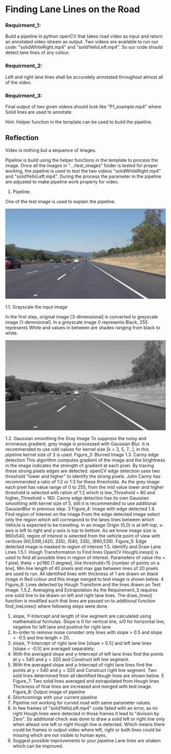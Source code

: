 # **Finding Lane Lines on the Road**

### Requirment_1:

Build a pipeline in python openCV that takes road video as input and return an annotated video stream as output.
Two videos are available to run our code: "solidWhiteRight.mp4" and "solidYelloLeft.mp4". So our code should detect lane lines of any colour.

### Requirment_2:

Left and right lane lines shall be accurately annotated throughout almost all of the video.

### Requirment_3:

Final output of two given videos should look like "P1_example.mp4" where Solid lines are used to annotate.

Hint: Helper function in the template can be used to build the pipeline.

## Reflection

Video is nothing but a sequence of images.

Pipeline is build using the helper functions in the template to process the image. Once all the images in ".../test_images" folder is tested for proper working, the pipeline is used to test the two videos "solidWhiteRight.mp4" and "solidYelloLeft.mp4". During the process the parameter in the pipeline are adjusted to make pipeline work properly for video.

1. Pipeline.

One of the test image is used to explain the pipeline.

![Test image](/examples/steps/1.jpg)

1.1. Grayscale the input image

In the first step, original image [3-dimensional] is converted to greyscale image [1-demnsional]. In a greyscale image 0 represents Black, 255 represents White and values in between are shades ranging from black to white.

![Gray scaled image of test image](/examples/steps/2.jpg)

1.2. Gaussian smoothing the Gray Image
To suppress the noisy and erroneous gradient, grey image is processed with Gaussian Blur. It is recommended to use odd values for kernel size [k = 3, 5, 7...], in this pipeline kernel size of 3 is used.
Figure_3: Blurred Image
1.3. Canny edge detection
This algorithm computes gradient of the image and the brightness in the image indicates the strength of gradient at each pixel. By tracing these strong pixels edges are detected. openCV edge detection uses two threshold "lower and higher" to identify the strong pixels. John Canny has recommended a ratio of 1:2 or 1:3 for these thresholds. As the grey image each pixel has value range of 0 to 255, from the mid value lower and higher threshold is selected with ration of 1:2 which is low_Threshold = 80 and higher_Threshold = 160.
Canny edge detection has its own Gaussian smoothing with kernel size of 5, still it is recommended to use additional GausianBlur in previous step.
3
Figure_4: Image with edge detected
1.4. Find region of Interest on the image
From the edge detected image select only the region which will correspond to the lanes lines between which Vehicle is expected to be travelling. In an image Origin (0,0) is at left-top, x-axis is left to right and y-axis is top to bottom. As we know image size is 960x540, region of interest is selected from the vehicle point of view with vertices (60,539),(420, 335), (540, 335), (890,539).
Figure_5: Edge detected image is masked to region of interest
1.5. Identify and Draw Lane Lines
1.5.1. Hough Transformation to Find lines
OpenCV HoughLinesp() is used to find all possible lines in region of interest. Parameters of value rho = 1 pixel, theta = pi/180 [1 degree], line threshold=15 [number of points on a line], Min line length of 40 pixels and max gap between lines of 20 pixels are used to run. All identified lines with thickness of 1 are drawn on black image in Red colour and this image merged to test image is shown below.
4
Figure_6: Lines detected by Hough Transform and the lines drawn on Test Image.
1.5.2. Averaging and Extrapolation
As the Requirement_3 requires one solid line to be drawn on left and right lane lines. The draw_lines() function is modified such that lines are passed on to additional function find_lneLines() where following steps were done.
1. slope, Y-Intercept and length of line segment are calculated using mathematical formulas.
Slope is 0 for vertical line, x/0 for horizontal line, negative for left lane and positive for right lane
2. In-order to remove noise consider only lines with slope > 0.5 and slope < -0.5 and line length > 20.
3. slope, Y-Intercept of right lane line [slope > 0.5] and left lane lines [slope < -0.5] are averaged separately.
4. With the averaged slope and y-Intercept of left lane lines find the points at y = 540 and y = 320 and Construct left line segment.
5. With the averaged slope and y-Intercept of right lane lines find the points at y = 540 and y = 320 and Construct right line segment.
Two sold lines determined from all identified Hough lines are shown below.
5
Figure_7: Two solid lines averaged and extrapolated from Hough lines
Thickness of final lines are increased and merged with test image.
Figure_8: Output image of pipeline
2. Shortcomings with your current pipeline
1. Pipeline not working for curved road with same parameter values.
2. In few frames of "solidYelloLeft.mp4" code failed with an error, as no right Hough lines were detected in those frames it lead to "division by Zero". So additional check was done to draw a solid left or right line only when atleast one left or right Hough line is detected. Which means there could be frames in output video where left, right or both lines could be missing which are not visible to human eyes.
3. Suggest possible improvements to your pipeline
Lane lines are shaken which can be improved.
